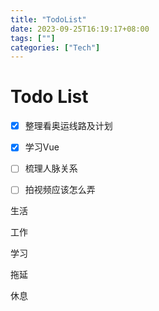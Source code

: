 ```yaml
---
title: "TodoList"
date: 2023-09-25T16:19:17+08:00
tags: [""]
categories: ["Tech"]
---
```


# Todo List

- [x] 整理看奥运线路及计划
- [x] 学习Vue
- [ ] 梳理人脉关系
- [ ] 拍视频应该怎么弄





生活

工作

学习

拖延

休息